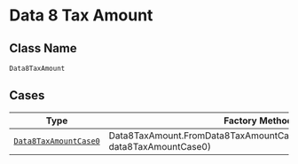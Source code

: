 
# Data 8 Tax Amount

## Class Name

`Data8TaxAmount`

## Cases

| Type | Factory Method |
|  --- | --- |
| [`Data8TaxAmountCase0`](../../../doc/models/containers/data-8-tax-amount-case-0.md) | Data8TaxAmount.FromData8TaxAmountCase0(Data8TaxAmountCase0 data8TaxAmountCase0) |

